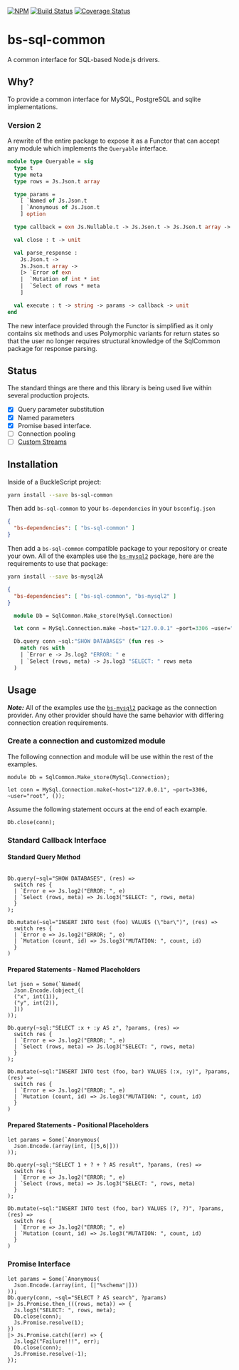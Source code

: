 [![NPM](https://nodei.co/npm/bs-sql-common.png)](https://nodei.co/npm/bs-sql-common/)
[![Build Status](https://www.travis-ci.org/scull7/bs-sql-common.svg?branch=master)](https://www.travis-ci.org/scull7/bs-sql-common)
[![Coverage Status](https://coveralls.io/repos/github/scull7/bs-sql-common/badge.svg?branch=master)](https://coveralls.io/github/scull7/bs-sql-common?branch=master)

# bs-sql-common
A common interface for SQL-based Node.js drivers.

## Why?

To provide a common interface for MySQL, PostgreSQL and sqlite
implementations.  

### Version 2
A rewrite of the entire package to expose it as a Functor that can accept
any module which implements the `Queryable` interface.

```ocaml
module type Queryable = sig
  type t
  type meta
  type rows = Js.Json.t array

  type params =
    [ `Named of Js.Json.t
    | `Anonymous of Js.Json.t
    ] option

  type callback = exn Js.Nullable.t -> Js.Json.t -> Js.Json.t array -> unit

  val close : t -> unit

  val parse_response :
    Js.Json.t ->
    Js.Json.t array ->
    [> `Error of exn
    |  `Mutation of int * int
    |  `Select of rows * meta
    ]

  val execute : t -> string -> params -> callback -> unit
end
```

The new interface provided through the Functor is simplified as it only contains
six methods and uses Polymorphic variants for return states so that the user no
longer requires structural knowledge of the SqlCommon package for response
parsing.

## Status

The standard things are there and this library is being used live within
several production projects.

- [x] Query parameter substitution
- [x] Named parameters
- [x] Promise based interface.
- [ ] Connection pooling
- [ ] [Custom Streams][mysql2-custom-streams]

## Installation

Inside of a BuckleScript project:
```sh
yarn install --save bs-sql-common
```

Then add `bs-sql-common` to your `bs-dependencies` in your `bsconfig.json`
```json
{
  "bs-dependencies": [ "bs-sql-common" ]
}
```

Then add a `bs-sql-common` compatible package to your repository or create your
own. All of the examples use the [`bs-mysql2`][bs-mysql2] package, here are the
requirements to use that package:

```sh
yarn install --save bs-mysql2Â
```
```json
{
  "bs-dependencies": [ "bs-sql-common", "bs-mysql2" ]
}
```
```ocaml
  module Db = SqlCommon.Make_store(MySql.Connection)

  let conn = MySql.Connection.make ~host="127.0.0.1" ~port=3306 ~user="root" ()

  Db.query conn ~sql:"SHOW DATABASES" (fun res ->
    match res with
    | `Error e -> Js.log2 "ERROR: " e
    | `Select (rows, meta) -> Js.log3 "SELECT: " rows meta
  )
```

## Usage

***Note:*** All of the examples use the [`bs-mysql2`][bs-mysql2] package as the
connection provider. Any other provider should have the same behavior with
differing connection creation requirements.

### Create a connection and customized module

The following connection and module will be use within the rest of the examples.
```reason
module Db = SqlCommon.Make_store(MySql.Connection);

let conn = MySql.Connection.make(~host="127.0.0.1", ~port=3306, ~user="root", ());
```
Assume the following statement occurs at the end of each example.
```reason
Db.close(conn);
```

### Standard Callback Interface

#### Standard Query Method

```reason

Db.query(~sql="SHOW DATABASES", (res) =>
  switch res {
  | `Error e => Js.log2("ERROR; ", e)
  | `Select (rows, meta) => Js.log3("SELECT: ", rows, meta)
  }
);

Db.mutate(~sql="INSERT INTO test (foo) VALUES (\"bar\")", (res) =>
  switch res {
  | `Error e => Js.log2("ERROR; ", e)
  | `Mutation (count, id) => Js.log3("MUTATION: ", count, id)
  }
)
```

#### Prepared Statements - Named Placeholders

```reason
let json = Some(`Named(
  Json.Encode.(object_([
  ("x", int(1)),
  ("y", int(2)),
  ]))
));

Db.query(~sql:"SELECT :x + :y AS z", ?params, (res) =>
  switch res {
  | `Error e => Js.log2("ERROR; ", e)
  | `Select (rows, meta) => Js.log3("SELECT: ", rows, meta)
  }
);

Db.mutate(~sql:"INSERT INTO test (foo, bar) VALUES (:x, :y)", ?params, (res) =>
  switch res {
  | `Error e => Js.log2("ERROR; ", e)
  | `Mutation (count, id) => Js.log3("MUTATION: ", count, id)
  }
)
```

#### Prepared Statements - Positional Placeholders

```reason
let params = Some(`Anonymous(
  Json.Encode.(array(int, [|5,6|]))
));

Db.query(~sql:"SELECT 1 + ? + ? AS result", ?params, (res) =>
  switch res {
  | `Error e => Js.log2("ERROR; ", e)
  | `Select (rows, meta) => Js.log3("SELECT: ", rows, meta)
  }
);

Db.mutate(~sql:"INSERT INTO test (foo, bar) VALUES (?, ?)", ?params, (res) =>
  switch res {
  | `Error e => Js.log2("ERROR; ", e)
  | `Mutation (count, id) => Js.log3("MUTATION: ", count, id)
  }
)
```

### Promise Interface

```reason
let params = Some(`Anonymous(
  Json.Encode.(array(int, [|"%schema"|]))
));
Db.query(conn, ~sql="SELECT ? AS search", ?params)
|> Js.Promise.then_(((rows, meta)) => {
  Js.log3("SELECT: ", rows, meta);
  Db.close(conn);
  Js.Promise.resolve(1);
})
|> Js.Promise.catch((err) => {
  Js.log2("Failure!!!", err);
  Db.close(conn);
  Js.Promise.resolve(-1);
});
```

[bs-mysql2]: https://github.com/scull7/bs-mysql2
[mysql2-custom-streams]: https://github.com/sidorares/node-mysql2/tree/master/documentation/Extras.md
